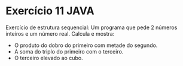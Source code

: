 # Exercício 11 JAVA
Exercício de estrutura sequencial: Um programa que pede 2 números inteiros e um número real. Calcula e mostra: 
- O produto do dobro do primeiro com metade do segundo.
- A soma do triplo do primeiro com o terceiro.
- O terceiro elevado ao cubo.

